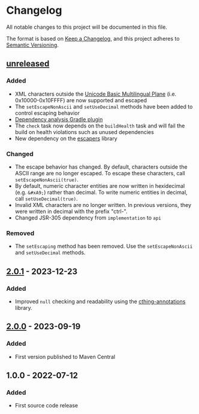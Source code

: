 # Changelog

All notable changes to this project will be documented in this file.

The format is based on [Keep a Changelog](https://keepachangelog.com/en/1.0.0/),
and this project adheres to [Semantic Versioning](https://semver.org/spec/v2.0.0.html).

## [unreleased]

### Added

- XML characters outside the [Unicode Basic Multilingual Plane](https://en.wikipedia.org/wiki/Plane_(Unicode))
  (i.e. 0x10000-0x10FFFF) are now supported and escaped
- The `setEscapeNonAscii` and `setUseDecimal` methods have been added to control escaping behavior
- [Dependency analysis Gradle plugin](https://github.com/autonomousapps/dependency-analysis-gradle-plugin)
- The `check` task now depends on the `buildHealth` task and will fail the build on health violations such as
  unused dependencies
- New dependency on the [escapers](https://central.sonatype.com/artifact/org.cthing/escapers) library

### Changed

- The escape behavior has changed. By default, characters outside the ASCII range are no longer escaped. To
  escape these characters, call `setEscapeNonAscii(true)`.
- By default, numeric character entities are now written in hexidecimal (e.g. `&#xA9;`) rather than decimal.
  To write numeric entities in decimal, call `setUseDecimal(true)`.
- Invalid XML characters are no longer written. In previous versions, they were written in decimal with the prefix
  "ctrl-".
- Changed JSR-305 dependency from `implementation` to `api`

### Removed

- The `setEscaping` method has been removed. Use the `setEscapeNonAscii` and `setUseDecimal` methods.

## [2.0.1] - 2023-12-23

### Added

- Improved `null` checking and readability using the [cthing-annotations](https://github.com/cthing/cthing-annotations) library.

## [2.0.0] - 2023-09-19

### Added

- First version published to Maven Central

## 1.0.0 - 2022-07-12

### Added

- First source code release

[unreleased]: https://github.com/cthing/xmlwriter/compare/2.0.1...HEAD
[2.0.1]: https://github.com/cthing/xmlwriter/releases/tag/2.0.1
[2.0.0]: https://github.com/cthing/xmlwriter/releases/tag/2.0.0
